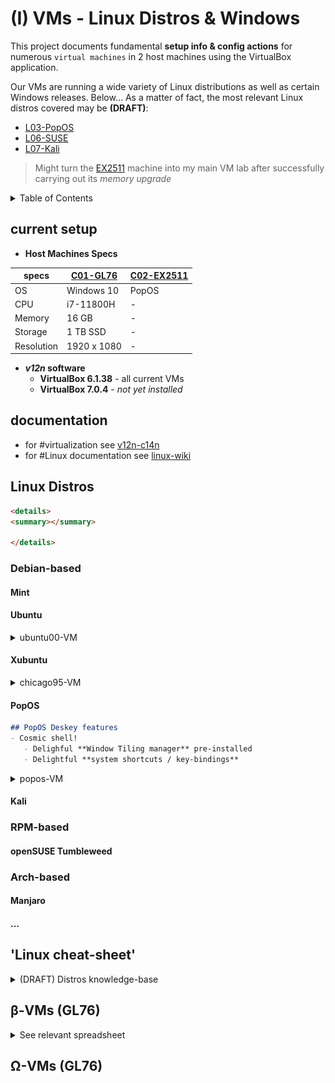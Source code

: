 # (I) VMs - Linux Distros & Windows

This project documents fundamental **setup info & config actions** for numerous `virtual machines` in 2 host machines using the VirtualBox application.

Our VMs are running a wide variety of Linux distributions as well as certain Windows releases. Below... As a matter of fact, the most relevant Linux distros covered may be **(DRAFT)**:
- [L03-PopOS](/SLIT-projects/02-Operating_Systems/I-VMs/L03-PopOS/)
- [L06-SUSE](/SLIT-projects/02-Operating_Systems/I-VMs/L06-SUSE/)
- [L07-Kali](/SLIT-projects/02-Operating_Systems/I-VMs/L07-Kali)

> Might turn the [EX2511](/SLIT-projects/01-Tinkering_Devices/_devices/C02-EX2511.md) machine into my main VM lab after successfully carrying out its *memory upgrade*


<details>
<summary>Table of Contents</summary>

- [(I) VMs - Linux Distros \& Windows](#i-vms---linux-distros--windows)
  - [current setup](#current-setup)
  - [documentation](#documentation)
  - [Linux Distros](#linux-distros)
    - [Debian-based](#debian-based)
      - [Mint](#mint)
      - [Ubuntu](#ubuntu)
      - [Xubuntu](#xubuntu)
      - [PopOS](#popos)
      - [Kali](#kali)
    - [RPM-based](#rpm-based)
      - [openSUSE Tumbleweed](#opensuse-tumbleweed)
    - [Arch-based](#arch-based)
      - [Manjaro](#manjaro)
      - [...](#)
  - ['Linux cheat-sheet'](#linux-cheat-sheet)
    - [Debian-based distros](#debian-based-distros)
    - [Arch-based distros](#arch-based-distros)
  - [β-VMs (GL76)](#β-vms-gl76)
  - [Ω-VMs (GL76)](#ω-vms-gl76)

</details>


## current setup

- **Host Machines Specs**

|specs|[C01-GL76](/SLIT-projects/01-Tinkering_Devices/_devices/C01-GL76.md)|[C02-EX2511](/SLIT-projects/01-Tinkering_Devices/_devices/C02-EX2511.md)|
|---|---|---|
|OS|Windows 10|PopOS|
|CPU|i7-11800H| - |
|Memory|16 GB| - |
|Storage|1 TB SSD| - |
|Resolution|1920 x 1080| - |


- ***v12n* software**
   - **VirtualBox 6.1.38** - all current VMs
   - **VirtualBox 7.0.4** - *not yet installed*


## documentation

- for #virtualization see [v12n-c14n](/SLIT-projects/02-Operating_Systems/_GEN/v12n-c14n.md) 
- for #Linux documentation see [linux-wiki](/SLIT-projects/02-Operating_Systems/_GEN/linux-wiki-md)

<!--
so...
what about 'validating' the ISOs tho?
(eg. Linux_Mint, Manjaro)
-->

## Linux Distros

```markdown
<details>
<summary></summary>

</details>
```

### Debian-based

#### Mint

#### Ubuntu

<details>
<summary>ubuntu00-VM</summary>

<!--
user: gitgud
passwd: micro7
-->

```markdown
# CONFIG
1. Download
    - ISO 'ubuntu-22.04.1-desktop-amd64.iso' from *website* (3.56 GB)
2. Installation specs
    - Processors: 2
    - Memory: 2000 MB
    - Storage: *.vdi* - Normal 20 GB
3. Distro features
    - Desktop environment: GNOME
    - Package manager: `apt`
```

**FEATURES**

1. Written `kkk.sh` script:
```bash
#!/bin/bash

while true
do echo 'Are you scared?' | lolcat
done
```

<details>
<summary>Click to see Neofetch</summary>

![ubuntu00-neofetch](/SLIT-projects/02-Operating_Systems/images/VMs-A01-ubuntu00-neofetch.PNG)
</details>

</details>



#### Xubuntu

<details>
<summary>chicago95-VM</summary>

<!--
user: win95
passwd: piro12
-->

```markdown
# CONFIG
1. Download
    - ISO 'xubuntu-22.04.1-desktop-amd64.iso' from *website* (2.30 GB)
2. Installation specs
    - Processors: 2
    - Memory: 3072 MB
    - Storage: *.vdi* - Normal 20 GB
3. Distro features
    - Desktop environment: XFCE
    - Package manager: `apt`
```

**FEATURES**

1. Showcase **'Chicago95'** theme:
    - In a nutshell, run ['Chicagofier' script](https://github.com/dominichayesferen/Chicagofier) to easily install and enable the [Chicago95](https://github.com/grassmunk/Chicago95) Windows95-inspired XFCE Theme. Lotta fun!!

<details>
<summary>Click to see Neofetch</summary>

![chicago95-neofetch](/SLIT-projects/02-Operating_Systems/images/VMs-L02-chicago95-neofetch.PNG)
</details>

</details>


#### PopOS

```markdown
## PopOS Deskey features 
- Cosmic shell!
   - Delighful **Window Tiling manager** pre-installed
   - Delightful **system shortcuts / key-bindings**
```


<details>
<summary>popos-VM</summary>

<!--
user: gitgud
passwd: micro7
-->

```markdown
# CONFIG
1. Download
   - ISO 'pop-os_22.04-amd64_intel_12.iso' from *website* (2.80 GB)
2. Installation specs
   - Processors: 4
   - Memory: 3072 MB
   - Storage: *.vdi* - Normal 20 GB
3. Distro features
   - Desktop environment: GNOME
   - Package manager: `apt`
```

> As of 20/11/2022: 'Low Disk Space' hence I may set up a new larger PopOS VM

**FEATURES**

1. Full setup as per relevant [02-OpSystems/_GEN](/SLIT-projects/02-Operating_Systems/_GEN/) documentation:
```markdown
- [oh-my-zsh]
- VSCode
- basic CLI programs:
    - cmatrix
    - cowsay
    - fortune
    - lolcat
    - neofetch
    - oneko
```

2. Written an improved `kkk.sh` script:
```bash
#!/bin/bash

echo -e '\nH-' && sleep 2
echo "Hi $USER" && sleep 2
echo -e '\nDoes you like rainbows?'
    read daigual

while true
do echo 'Are you scared?' | lolcat
echo -e '\tAre you scared?' | lolcat
done
```

3. Written `sakura.sh` script:
```bash
#!/bin/bash
oneko -sakura &
```

<!--
Y TF can't I run it on WSL tho lol
-->


4. Tweaked `.zshrc` config (see [_CLI](/SLIT-projects/02-Operating_Systems/_GEN/_CLI.md) documentation for more details)

```bash
ZSH_THEME="random"

ZSH_THEME_RANDOM_CANDIDATES=("3den" "afowler" "apple" # ...
    "tjkirch_mod" "wedisagree" "wezm" "wuffers" "zhann")
```

<!--
5. Tested TEA_INVADERS in this machine lol
-->


<details>
<summary>Click to see Neofetch</summary>

![popos-neofetch](/SLIT-projects/02-Operating_Systems/images/VMs-L03-popos-neofetch.PNG)
</details>

</details>


#### Kali

### RPM-based

#### openSUSE Tumbleweed

### Arch-based

#### Manjaro

#### ...




## 'Linux cheat-sheet'


<details>
<summary>(DRAFT) Distros knowledge-base</summary>


### Debian-based distros

Basically `Ubuntu` and many similar distros work the same way and below you may find the steps I believe should be taken after installing.

Many examples in next section [β-VMs (GL76)](#β-vms-gl76). This below is a recap of First things to do after installing these Distros

```bash
# update your repositories
sudo apt update
apt list --upgradable
sudo apt upgrade -y
```


### Arch-based distros

```bullshie
bullshie
```


</details>



## β-VMs (GL76)


<details>
<summary>See relevant spreadsheet</summary>


<!--
> β == Beta (to be deleted) --- Ω == Omega (to be maintained)
>
> A == ASIR --- L == Linux --- W == Windows
-->

|specs/features|[ubuntu00](/SLIT-projects/02-Operating_Systems/I-VMs/A01-Ubuntu/β-ubuntu00_VM.md)|[chicago95](/SLIT-projects/02-Operating_Systems/I-VMs/L02-Xubuntu/β-chicago95_VM.md)|[popos](/SLIT-projects/02-Operating_Systems/I-VMs/L03-PopOS/β-popos_VM.md)|[manjaro00](/SLIT-projects/02-Operating_Systems/I-VMs/L04-Manjaro/β-manjaro00_VM.md)|[manjey-i3](/SLIT-projects/02-Operating_Systems/I-VMs/L04-Manjaro/β-manjey-i3_VM.md)|[susey](/SLIT-projects/02-Operating_Systems/I-VMs/L06-SUSE/β-susey_VM.md)|[kaley](/SLIT-projects/02-Operating_Systems/I-VMs/L07-Kali/β-kaley_VM.md)|[10VM](/SLIT-projects/02-Operating_Systems/I-VMs/W01-Windows10/β-10VM_VM.md)|[win10](/SLIT-projects/02-Operating_Systems/I-VMs/W01-Windows10/β-win10_VM.md)|
|---|---|---|---|---|---|---|---|---|---|
|OS|Ubuntu 22.04|Xubuntu 22.04|PopOS|Manjaro|Manjaro|Tumbleweed|Kali Linux|Windows 10|Windows 10|
|ISO size|3.56 GB|2.30 GB|
|Desktop Env.|GNOME|XFCE|GNOME||||| - | - |
|Processors|2|2|4|4|4|4|2|4|6|
|Memory|2000 MB|3072 MB|3072 MB|4096 MB|4096 MB|4096 MB|2048 MB|4096 MB|8000 MB|
|Storage (*'Normal' .vdi*)|20 GB|20 GB|20 GB|20 GB|20 GB|20 GB|80 GB|50 GB|80 GB|
|Resolution|
|notes...| - |Chicago95 Theme|**proper**||Arch-based||Kali ISO for VMs

</details>




## Ω-VMs (GL76)

<!--
<details>
<summary>See relevant spreadsheet</summary>


</details>
-->




